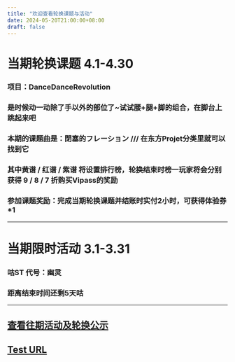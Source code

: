 ```yaml
---
title: "欢迎查看轮换课题与活动"
date: 2024-05-20T21:00:00+08:00
draft: false
---
```

# 当期轮换课题 4.1-4.30
### 项目：DanceDanceRevolution
### 是时候动一动除了手以外的部位了~试试腰+腿+脚的组合，在脚台上跳起来吧
### 本期的课题曲是：閉塞的フレーション /// 在东方Projet分类里就可以找到它
### 其中黄谱 / 红谱 / 紫谱 将设置排行榜，轮换结束时榜一玩家将会分别获得 9 / 8 / 7 折购买Vipass的奖励
### 参加课题奖励：完成当期轮换课题并结账时实付2小时，可获得体验券*1
---
# 当期限时活动 3.1-3.31
### 咕ST 代号：幽灵
### 距离结束时间还剩5天咕
---
## [查看往期活动及轮换公示](https://gugufun.netlify.app/events/rotate_his)
## [Test URL](http://localhost:1313/events/rotate_his/)